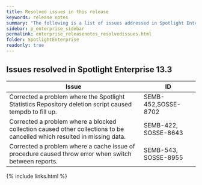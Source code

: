 ```yaml
---
title: Resolved issues in this release
keywords: release notes
summary: "The following is a list of issues addressed in Spotlight Enterprise 13.3"
sidebar: p_enterprise_sidebar
permalink: enterprise_releasenotes_resolvedissues.html
folder: SpotlightEnterprise
readonly: true
---
```




## Issues resolved in Spotlight Enterprise 13.3

Issue | ID
------|---
Corrected a problem where the Spotlight Statistics Repository deletion script caused tempdb to fill up. | SEMB-452,SOSSE-8702
Corrected a problem where a blocked collection caused other collections to be cancelled which resulted in missing data. | SEMB-422, SOSSE-8643
Corrected a problem where a cache issue of procedure caused throw error when switch between reports. | SEMB-543, SOSSE-8955
{% include links.html %}
